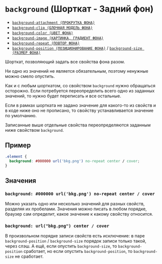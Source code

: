 # `background` (Шорткат - Задний фон)

- [`background-attachment (ПРОКРУТКА ФОНА)`](<./background-attachment (ПРОКРУТКА ФОНА).md>)
- [`background-clip (БЛОЧНАЯ МОДЕЛЬ ФОНА)`](<./background-clip (БЛОЧНАЯ МОДЕЛЬ ФОНА).md>)
- [`background-color (ЦВЕТ ФОНА)`](<./background-color (ЦВЕТ ФОНА).md>)
- [`background-image (КАРТИНКА, ГРАДИЕНТ ФОНА)`](<./background-image (КАРТИНКА, ГРАДИЕНТ ФОНА).md>)
- [`background-repeat (ПОВТОР ФОНА)`](<./background-repeat (ПОВТОР ФОНА).md>)
- [`background-position (ПОЗИЦИОНИРОВАНИЕ ФОНА)`](<./background-position (ПОЗИЦИОНИРОВАНИЕ ФОНА).md>) / [`background-size (РАЗМЕР ФОНА)`](<./background-size (РАЗМЕР ФОНА).md>)

Шорткат, позволяющий задать все свойства фона разом.

Ни одно из значений не является обязательным, поэтому ненужные можно смело опустить.

Как и с любым шорткатом, со свойством `background` нужно обращаться осторожно. Если потребуется переопределить всего одно из заданных значений, то нужно будет переписать и все остальные.

Если в рамках шортката не задано значение для какого-то из свойств и в коде ниже оно не прописано, то свойству устанавливается значение по умолчанию.

Записанные выше отдельные свойства переопределяются заданным ниже свойством `background`.

## Пример

```css
.element {
  background: #000000 url('bkg.png') no-repeat center / cover;
}
```

## Значения

### `background: #000000 url('bkg.png') no-repeat center / cover`

Можно указать одно или несколько значений для разных свойств, разделяя их пробелами. Значения можно писать в любом порядке, браузер сам определит, какое значение к какому свойству относится.

### `background: url("bkg.png") center / cover`

В произвольном порядке записи свойств есть исключение: в паре `background-position` / `background-size` порядок записи только такой, через слэш. А ещё, если опустить `background-size`, то `background-position` сработает, но если опустить `background-position`, то `background-size` не сработает.
